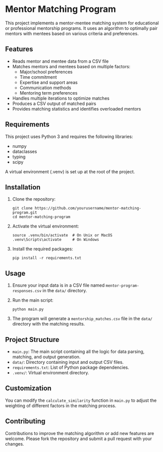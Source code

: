 # Mentor Matching Program

This project implements a mentor-mentee matching system for educational or professional mentorship programs. It uses an algorithm to optimally pair mentors with mentees based on various criteria and preferences.

## Features

- Reads mentor and mentee data from a CSV file
- Matches mentors and mentees based on multiple factors:
  - Major/school preferences
  - Time commitment
  - Expertise and support areas
  - Communication methods
  - Mentoring term preferences
- Handles multiple iterations to optimize matches
- Produces a CSV output of matched pairs
- Provides matching statistics and identifies overloaded mentors

## Requirements

This project uses Python 3 and requires the following libraries:

- numpy
- dataclasses
- typing
- scipy

A virtual environment (.venv) is set up at the root of the project.

## Installation

1. Clone the repository:

   ```
   git clone https://github.com/yourusername/mentor-matching-program.git
   cd mentor-matching-program
   ```

2. Activate the virtual environment:

   ```
   source .venv/bin/activate  # On Unix or MacOS
   .venv\Scripts\activate     # On Windows
   ```

3. Install the required packages:
   ```
   pip install -r requirements.txt
   ```

## Usage

1. Ensure your input data is in a CSV file named `mentor-program-responses.csv` in the `data/` directory.

2. Run the main script:

   ```
   python main.py
   ```

3. The program will generate a `mentorship_matches.csv` file in the `data/` directory with the matching results.

## Project Structure

- `main.py`: The main script containing all the logic for data parsing, matching, and output generation.
- `data/`: Directory containing input and output CSV files.
- `requirements.txt`: List of Python package dependencies.
- `.venv/`: Virtual environment directory.

## Customization

You can modify the `calculate_similarity` function in `main.py` to adjust the weighting of different factors in the matching process.

## Contributing

Contributions to improve the matching algorithm or add new features are welcome. Please fork the repository and submit a pull request with your changes.
